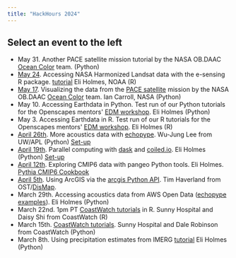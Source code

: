 ```yaml
---
title: "HackHours 2024"
---
```


## Select an event to the left

* May 31. Another PACE satellite mission tutorial by the NASA OB.DAAC [Ocean Color](https://oceancolor.gsfc.nasa.gov/resources/docs/tutorials/) team. (Python)
* [May 24](2024-05-24-sits/index.qmd). Accessing NASA Harmonized Landsat data with the e-sensing R package. [tutorial](https://e-sensing.github.io/sitsbook/earth-observation-data-cubes.html#accessing-harmonized-landsat-sentinel-collections) Eli Holmes, NOAA (R)
* [May 17](2024-05-17-ocean-color/index.qmd). Visualizing the data from the [PACE satellite](https://pace.oceansciences.org/home.htm) mission by the NASA OB.DAAC [Ocean Color](https://oceancolor.gsfc.nasa.gov/resources/docs/tutorials/) team. Ian Carroll, NASA (Python)
* May 10. Accessing Earthdata in Python. Test run of our Python tutorials for the Openscapes mentors' [EDM workshop](https://nmfs-opensci.github.io/EDMW-EarthData-Workshop-2024/). Eli Holmes (Python)
* May 3. Accessing Earthdata in R. Test run of our R tutorials for the Openscapes mentors' [EDM workshop](https://nmfs-opensci.github.io/EDMW-EarthData-Workshop-2024/). Eli Holmes (R)
* [April 26th](2024-04-26-echopype/index.qmd). More acoustics data with [echopype](https://echopype.readthedocs.io/en/stable/).  Wu-Jung Lee from UW/APL (Python)
 [Set-up](https://youtu.be/FqzaVS7UpHs)
* [April 19th](2024-04-19-dask/index.qmd). Parallel computing with [dask](https://www.dask.org/) and [coiled.io](https://www.coiled.io/).  Eli Holmes (Python)
 [Set-up](https://youtu.be/FqzaVS7UpHs)
* [April 12th](2024-04-12-cmip6/index.qmd). Exploring CMIP6 data with pangeo Python tools. Eli Holmes. [Pythia CMIP6 Cookbook](https://projectpythia.org/cmip6-cookbook/README.html)
* [April 5th](2024-04-05-ArcGIS/index.qmd). Using ArcGIS via the [arcgis Python API](https://developers.arcgis.com/python). Tim Haverland from OST/[DisMap](https://apps-st.fisheries.noaa.gov/dismap/).
* March 29th. Accessing acoustics data from AWS Open Data ([echopype examples](https://github.com/OSOceanAcoustics/echopype-examples)). Eli Holmes (Python)
* March 22nd. 1pm PT [CoastWatch tutorials](https://github.com/coastwatch-training/Workshops/tree/main) in R. Sunny Hospital and Daisy Shi from CoastWatch (R)
* March 15th. [CoastWatch tutorials](https://github.com/coastwatch-training/Workshops/tree/main). Sunny Hospital and Dale Robinson from CoastWatch (Python)
* March 8th. Using precipitation estimates from IMERG [tutorial](https://nasa-openscapes.github.io/2023-Cloud-Workshop-AGU/tutorials/Earthdata_Subset_and_Plot.html) Eli Holmes (Python)

